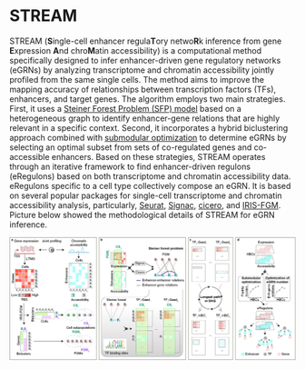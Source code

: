 # STREAM

STREAM (**S**ingle-cell enhancer regula**T**ory netwo**R**k inference from gene **E**xpression **A**nd chro**M**atin accessibility) is a computational 
method specifically designed to infer enhancer-driven gene regulatory networks (eGRNs) by analyzing transcriptome and chromatin
accessibility jointly profiled from the same single cells. The method aims to improve the mapping accuracy of relationships between transcription factors (TFs),
enhancers, and target genes. The algorithm employs two main strategies. First, it uses a 
[Steiner Forest Problem (SFP) model](https://www.sciencedirect.com/science/article/pii/S1570866709000628) based on a heterogeneous graph to
identify enhancer-gene relations that are highly relevant in a specific context. Second, it incorporates a hybrid biclustering approach combined with 
[submodular optimization](https://link.springer.com/article/10.1007/s10626-019-00308-7) to determine eGRNs by selecting an optimal subset 
from sets of co-regulated genes and co-accessible enhancers. 
Based on these strategies, STREAM operates through an iterative framework to find enhancer-driven regulons (eRegulons) based on both transcriptome 
and chromatin accessibility data. eRegulons specific to a cell type collectively compose an eGRN. 
It is based on several popular packages for single-cell transcriptome and chromatin accessibility analysis, particularly, 
[Seurat](https://satijalab.org/seurat/), [Signac](https://satijalab.org/signac/index.htm), [cicero](https://cole-trapnell-lab.github.io/cicero-release/docs_m3/), 
and [IRIS-FGM](https://bioconductor.org/packages/release/bioc/html/IRISFGM.html). 
Picture below showed the methodological details of STREAM for eGRN inference.

![](images/details.jpg)
